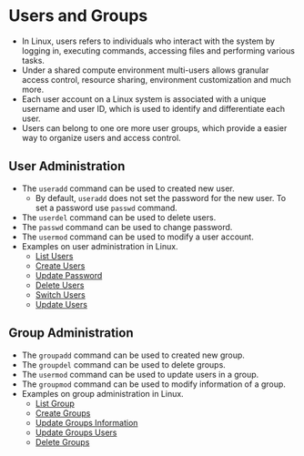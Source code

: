 # Users and Groups
- In Linux, users refers to individuals who interact with the system by logging in, executing commands, accessing files and performing various tasks.
- Under a shared compute environment multi-users allows granular access control, resource sharing, environment customization and much more. 
- Each user account on a Linux system is associated with a unique username and user ID, which is used to identify and differentiate each user. 
- Users can belong to one ore more user groups, which provide a easier way to organize users and access control.

## User Administration 
- The <code>useradd</code> command can be used to created new user.
    - By default, <code>useradd</code> does not set the password for the new user. To set a password use <code>passwd</code> command.
- The <code>userdel</code> command can be used to delete users. 
- The <code>passwd</code> command can be used to change password.
- The <code>usermod</code> command can be used to modify a user account.
- Examples on user administration in Linux.
    - [List Users](./_User%20Admin%20Examples.md#list-users)
    - [Create Users](./_User%20Admin%20Examples.md#create-users)
    - [Update Password](./_User%20Admin%20Examples.md#set-password) 
    - [Delete Users](./_User%20Admin%20Examples.md#delete-users) 
    - [Switch Users](./_User%20Admin%20Examples.md#switch-users)
    - [Update Users](./_User%20Admin%20Examples.md#update-users)

## Group Administration
- The <code>groupadd</code> command can be used to created new group.
- The <code>groupdel</code> command can be used to delete groups. 
- The <code>usermod</code> command can be used to update users in a group.
- The <code>groupmod</code> command can be used to modify information of a group.
- Examples on group administration in Linux.
    - [List Group](./_Group%20Admin%20Examples.md#list-groups)
    - [Create Groups](./_Group%20Admin%20Examples.md#create-groups)
    - [Update Groups Information](./_Group%20Admin%20Examples.md#update-group-information)
    - [Update Groups Users](./_Group%20Admin%20Examples.md#update-group-users)
    - [Delete Groups](./_Group%20Admin%20Examples.md#delete-groups)
